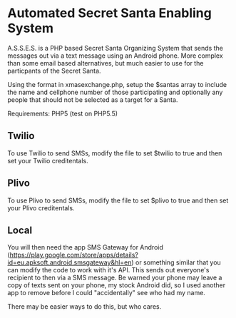 Automated Secret Santa Enabling System
=====

A.S.S.E.S. is a PHP based Secret Santa Organizing System that sends the messages out via a text message using an Android phone. More complex than some email based alternatives, but much easier to use for the particpants of the Secret Santa.

Using the format in xmasexchange.php, setup the $santas array to include the name and cellphone number of those participating and optionally any people that should not be selected as a target for a Santa.

Requirements: PHP5 (test on PHP5.5)

## Twilio

To use Twilio to send SMSs, modify the file to set $twilio to true and then set your Twilio creditentals.

## Plivo

To use Plivo to send SMSs, modify the file to set $plivo to true and then set your Plivo creditentals.

## Local

You will then need the app SMS Gateway for Android (https://play.google.com/store/apps/details?id=eu.apksoft.android.smsgateway&hl=en) or something similar that you can modify the code to work with it's API. This sends out everyone's recipient to then via a SMS message. Be warned your phone may leave a copy of texts sent on your phone, my stock Android did, so I used another app to remove before I could "accidentally" see who had my name.


There may be easier ways to do this, but who cares.